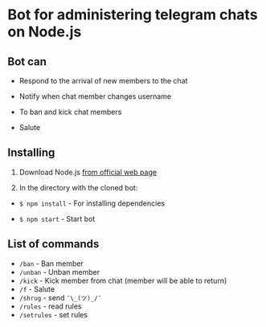 # Bot for administering telegram chats on Node.js

## Bot can

- Respond to the arrival of new members to the chat

- Notify when chat member changes username

- To ban and kick chat members

- Salute

## Installing

1. Download Node.js [from official web page](https://nodejs.org/)

1. In the directory with the cloned bot:

- `$ npm install` - For installing dependencies

- `$ npm start` - Start bot

## List of commands

- `/ban` - Ban member
- `/unban` - Unban member
- `/kick` - Kick member from chat (member will be able to return)
- `/f` - Salute
- `/shrug` - send `¯\_(ツ)_/¯`
- `/rules` - read rules
- `/setrules` - set rules
